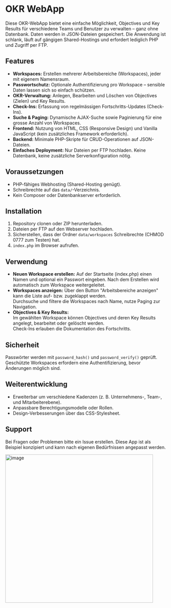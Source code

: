# OKR WebApp

Diese OKR-WebApp bietet eine einfache Möglichkeit, Objectives und Key Results für verschiedene Teams und Benutzer zu verwalten – ganz ohne Datenbank. Daten werden in JSON-Dateien gespeichert. Die Anwendung ist schlank, läuft auf gängigen Shared-Hostings und erfordert lediglich PHP und Zugriff per FTP.

## Features

- **Workspaces:** Erstellen mehrerer Arbeitsbereiche (Workspaces), jeder mit eigenem Namensraum.
- **Passwortschutz:** Optionale Authentifizierung pro Workspace – sensible Daten lassen sich so einfach schützen.
- **OKR-Verwaltung:** Anlegen, Bearbeiten und Löschen von Objectives (Zielen) und Key Results.
- **Check-Ins:** Erfassung von regelmässigen Fortschritts-Updates (Check-Ins).
- **Suche & Paging:** Dynamische AJAX-Suche sowie Paginierung für eine grosse Anzahl von Workspaces.
- **Frontend:** Nutzung von HTML, CSS (Responsive Design) und Vanilla JavaScript (kein zusätzliches Framework erforderlich).
- **Backend:** Minimale PHP-Skripte für CRUD-Operationen auf JSON-Dateien.
- **Einfaches Deployment:** Nur Dateien per FTP hochladen. Keine Datenbank, keine zusätzliche Serverkonfiguration nötig.

## Voraussetzungen

- PHP-fähiges Webhosting (Shared-Hosting genügt).
- Schreibrechte auf das `data/`-Verzeichnis.
- Kein Composer oder Datenbankserver erforderlich.

## Installation

1. Repository clonen oder ZIP herunterladen.
2. Dateien per FTP auf den Webserver hochladen.
3. Sicherstellen, dass der Ordner `data/workspaces` Schreibrechte (CHMOD 0777 zum Testen) hat.
4. `index.php` im Browser aufrufen.

## Verwendung

- **Neuen Workspace erstellen:** Auf der Startseite (index.php) einen Namen und optional ein Passwort eingeben. Nach dem Erstellen wird automatisch zum Workspace weitergeleitet.
- **Workspaces anzeigen:** Über den Button "Arbeitsbereiche anzeigen" kann die Liste auf- bzw. zugeklappt werden.  
  Durchsuche und filtere die Workspaces nach Name, nutze Paging zur Navigation.
- **Objectives & Key Results:**  
  Im gewählten Workspace können Objectives und deren Key Results angelegt, bearbeitet oder gelöscht werden.  
  Check-Ins erlauben die Dokumentation des Fortschritts.
  
## Sicherheit

Passwörter werden mit `password_hash()` und `password_verify()` geprüft. Geschützte Workspaces erfordern eine Authentifizierung, bevor Änderungen möglich sind.

## Weiterentwicklung

- Erweiterbar um verschiedene Kadenzen (z. B. Unternehmens-, Team-, und Mitarbeiterebene).
- Anpassbare Berechtigungsmodelle oder Rollen.
- Design-Verbesserungen über das CSS-Stylesheet.


## Support

Bei Fragen oder Problemen bitte ein Issue erstellen. Diese App ist als Beispiel konzipiert und kann nach eigenen Bedürfnissen angepasst werden.


<img width="461" alt="image" src="https://github.com/user-attachments/assets/fb4fda74-0426-476c-8432-e6e5b361047b" />
